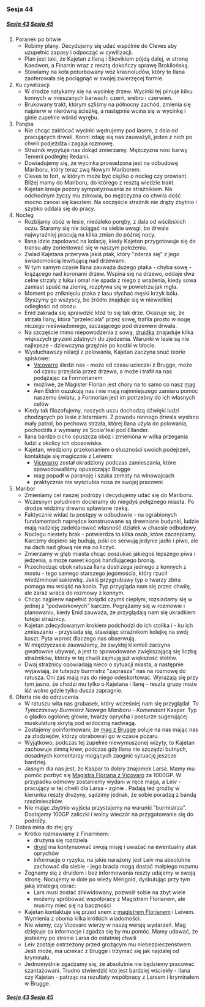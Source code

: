 ### Sesja 44
##### [Sesja 43](#sesja-043) [Sesja 45](#sesja-045)
1. Poranek po bitwie
    - Robimy plany. Decydujemy się udać wspólnie do Cleves aby uzupełnić zapasy i odpocząć w cywilizacji.
    - Plan jest taki, że Kajetan z Ilaną i Skovikiem pójdą dalej, w stronę Kaedwen, a Finarrin wraz z resztą dokończy sprawę Brokilońską.
    - Stawiamy na koła poturbowany wóz krasnoludów, który to Ilana zaoferowała się pociągnąć w swojej zwierzęcej formie.
2. Ku cywilizacji
    - W drodze natykamy się na wycinkę drzew. Wycinki tej pilnuje kilku konnych w mieszanych barwach: czerń, srebro i czerwień.
    - Brukowany trakt, którym szliśmy na północny zachód, zmienia się najpierw w nierówną ścieżkę, a następnie wcina się w wycinkę i ginie zupełnie wśród wyrębu.
3. Poręba
    - Nie chcąc zakłócać wycinki wędrujemy pod lasem, z dala od pracujących drwali. Konni zdaję się nas zauważyli, jeden z nich po chwili podjeżdża i zagaja rozmowę.
    - Strażnik wypytuje nas dokąd zmierzamy. Mężczyzna nosi barwy Temerii podległej Redanii. 
    - Dowiadujemy się, że wycinka prowadzona jest na odbudowę Mariboru, który teraz zwą Nowym Mariborem.
    - Cleves to fort, w którym może być ciężko o nocleg czy prowiant. Bliżej mamy do Mariboru, do którego z resztą wiedzie trakt. 
    - Kajetan kreuje pozory sympatyzowania ze strażnikiem. Na odchodnym życzy mu zdrowia, bo mężczyzna co chwila dość mocno zanosi się kaszlem. Na szczęście strażnik nie drąży zbytnio i szybko oddala się do pracy.
4. Nocleg
    - Rozbijamy obóz w lesie, niedaleko poręby, z dala od wścibskich oczu. Staramy się nie ściągać na siebie uwagi, bo drwale najwyraźniej pracują na kilka zmian do późnej nocy.
    - Ilana idzie zapolować na kolację, kiedy Kajetan przygotowuje się do transu aby zorientować się w naszym położeniu.
    - Zwiad Kajetana przerywa jakiś ptak, który "zderza się" z jego świadomością lewitującą nad drzewami.
    - W tym samym czasie Ilana zauważa dużego ptaka - chyba sowę - krążącego nad koronami drzew. Wspina się na drzewo, oddaje dwa celne strzały z łuku i omal nie spada z niego z wrażenia, kiedy sowa zamiast spaść na ziemię, rozpływa się w powietrzu jak mgła.
    - Moment po zniknięciu ptaka z lasu słychać męski krzyk bólu. Słyszymy go wszyscy, bo źródło znajduje się w niewielkiej odległości od obozu. 
    - Enid zakrada się sprawdzić któż to się tak drze. Okazuje się, że strzała Ilany, która "przeleciała" przez sowę, trafiła prosto w nogę niczego nieświadomego, szczającego pod drzewem drwala.
    - Na szczęście mimo niepowodzenia z sową, [druidka](Ilana) znajaduje kilka większych gryzoni zdatnych do zjedzenia. Warunki w lesie są nie najlepsze - dziewczyna grzęźnie po kostki w błocie.
    - Wysłuchawszy relacji z polowania, Kajetan zaczyna snuć teorie spiskowe:
        - [Vicovarro](Florian) śledzi nas - może od czasu ucieczki z Brugge, może od czasu przejścia przez drzewa, a może i trafił na nas podążając za Formorianem
        - możliwe, że Magister Florian jest chory na to samo co nasz [mag](Kajetan)
        - Aen Eldrin oszukują nas i nie mają najmniejszego zamiaru pomóc naszemu światu, a Formorian jest im potrzebny do ich własnych celów
    - Kiedy tak filozofujemy, naszych uszu dochodzą dźwięki ludzi chodzących po lesie z latarniami. Z powodu rannego drwala wysłano mały patrol, bo pechowa strzała, której Ilana użyła do polowania, pochodziła z wymiany ze Scoia'teal pod Ellander.
    - Ilana bardzo cicho opuszcza obóz i zmieniona w wilka przegania ludzi z okolicy ich obozowiska.
    - Kajetan, wiedziony przekonaniem o słuszności swoich podejrzeń, kontaktuje się magicznie z Leivem:
        - [Vicovarro](Florian) został okradziony podczas zamieszania, które spowodowaliśmy opuszczając Brugge
        - mag popadł w paranoję i szuka zemsty na winowajcach
        - praktycznie nie wyściubia nosa ze swojej pracowni
5. Maribor
    - Zmieniamy cel naszej podróży i decydujemy udać się do Mariboru.
    - Wczesnym południem docieramy do niegdyś potężnego miasta. Po drodze widzimy drewno spławiane rzeką.
    - Faktycznie widać tu postępy w odbudowie - na ograbionych fundamentach naprędce konstruowane są drewniane budynki, ludzie mają nadzieję zadeklarować własność działek w chaosie odbudowy.
    - Noclegu niestety brak - potwierdza to kilka osób, które zaczepiamy. Karczmy dopiero się budują, póki co serwują jedynie jadło i piwo, ale na dach nad głową nie ma co liczyć.
    - Zmierzamy w głąb miasta chcąc poszukać jakiegoś lepszego piwa i jedzenia, a może nawet kogoś handlującego bronią. 
    - Przechodząc obok ratusza Ilana dostrzega jednego z konnych z mostu - tego samego starszego jegomościa, który rzucił wiedźminowi sakiewkę. Jakiś przygrubawy typ o twarzy zbira pomaga mu wsiąść na konia. Typ przygląda nam się przez chwilę, ale zaraz wraca do rozmowy z konnym.
    - Chcąc najpierw napełnić żołądki czymś ciepłym, rozsiadamy się w jednej z "podwórkowych" karczm. Pogrążamy się w rozmowie i planowaniu, kiedy Enid zauważa, że przyglądają nam się ukradkiem tutejsi strażnicy.
    - Kajetan zdecydowanym krokiem podchodzi do ich stolika i - ku ich zmieszaniu - przysiada się, stawiając strażnikom kolejkę na swój koszt. Pyta wprost dlaczego nas obserwują.
    - W międzyczasie zauważamy, że zwykłej klienteli zaczyna gwałtownie ubywać, a jest to spowodowane zwiększającą się liczbą strażników, którzy w tej chwili zajmują już większość stołów.
    - Dwaj strażnicy opowiadają nieco o sytuacji miasta, a następnie wyjawiają, że tutejszy burmistrz "zaprasza" nas na rozmowę do ratusza. Oni zaś mają nas do niego odeskortować. Wyrażają się przy tym jasno, że chodzi mu tylko o Kajetana i Ilanę - reszta grupy może iść wolno gdzie tylko dusza zapragnie.
6. Oferta nie do odrzucenia
    - W ratuszu wita nas grubasek, który wcześniej nam się przyglądał. To _Tymczasowy Burmistrz Nowego Mariboru - Komendant_ Kaspar. Typ o gładko ogolonej głowie, twarzy oprycha i posturze sugerującej muskulaturę skrytą pod widoczną nadwagą.
    - Zostajemy poinformowani, że [mag z Brugge](Florian) poluje na nas mając nas za złodziejów, którzy obrabowali go w czasie pożaru.
    - Wyjątkowo, podczas tej zupełnie niewymuszonej wizyty, to Kajetan zachowuje zimną krew, podczas gdy Ilana nie szczędzi butnych, dosadnych komentarzy mogących zaognić sytuację jeszcze bardziej.
    - Jasnym dla nas jest, że Kaspar to dobry znajomek Larsa. Mamy mu pomóc pozbyć się [Magistra Floriana z Vicovaro](Florian) za 1000GP. W przypadku odmowy zostaniemy wydani w ręce maga, a Leiv - pracujący w tej chwili dla Larsa - zginie . Padają też groźby w kierunku reszty drużyny, sądzimy jednak, że sobie poradzą z bandą rzezimieszków.
    - Nie mając zbytnio wyjścia przystajemy na warunki "burmistrza". Dostajemy 100GP zaliczki i wolny wieczór na przygotowanie się do podróży.
7. Dobra mina do złej gry
    - Krótko rozmawiamy z Finarrinem:
        - drużyna się rozdziela
        - [druid](Finarrin) ma kontynuować swoją misję i uważać na ewentualny atak oprychów
        - informacje o ryzyku, na jakie narażony jest Leiv ma absolutnie zachować dla siebie - jego bracia mogą dostać małpiego rozumu
    - Żegnamy się z druidem i bez informowania reszty udajemy w swoją stronę. Nocujemy w dole po wieży Merigold, dyskutując przy tym jaką strategię obrać:
        - Lars musi zostać zlikwidowany, pozwolił sobie na zbyt wiele
        - możemy spróbować współpracy z Magistrem Florianem, ale musimy mieć się na baczności
    - Kajetan kontaktuje się przed snem z [magistrem Florianem](Florian) i Leivem. Wymienia z oboma kilka krótkich wiadomości.
    - Nie wiemy, czy Vicovaro wierzy w naszą wersję wydarzeń. Mag dziękuje za informacje i zgadza się by mu pomóc. Mamy udawać, że jesteśmy po stronie Larsa do ostatniej chwili
    - Leiv zostaje ostrzeżony przed grożącym mu niebezpieczeństwem. Jeśli może, ma uciekać z Brugge i trzymać się jak najdalej od kryminału.
    - Jednomyślnie zgadzamy się, że absolutnie nie będziemy pracować szantażowani. Trudno stwierdzić kto jest bardziej wściekły - Ilana czy Kajetan - patrząc na rezultaty współpracy z Larsem i kryminałem w Brugge.
        
##### [Sesja 43](#sesja-043) [Sesja 45](#sesja-045)